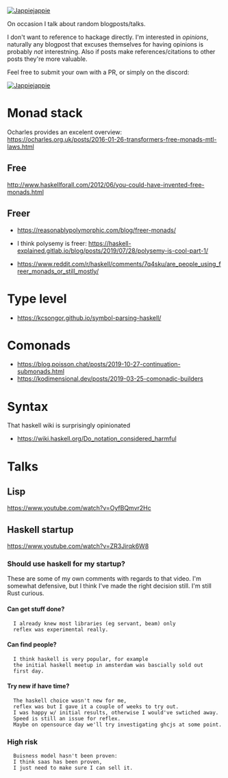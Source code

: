 [![Jappiejappie](https://img.shields.io/badge/twitch.tv-jappiejappie-purple?logo=twitch&style=for-the-badge)](https://www.twitch.tv/jappiejappie)

On occasion I talk about random blogposts/talks.

I don't want to reference to hackage directly.
I'm interested in *opinions*,
naturally any blogpost
that excuses themselves for having opinions is probably *not*
interestning.
Also if posts make references/citations
to other posts they're more valuable.

Feel free to submit your own with a PR, or simply on the discord:

[![Jappiejappie](https://img.shields.io/badge/discord-jappiejappie-black?logo=discord&style=for-the-badge)](https://discord.gg/Hp4agqy)

# Monad stack
Ocharles provides an excelent overview:
https://ocharles.org.uk/posts/2016-01-26-transformers-free-monads-mtl-laws.html

## Free
http://www.haskellforall.com/2012/06/you-could-have-invented-free-monads.html

## Freer
+ https://reasonablypolymorphic.com/blog/freer-monads/

+ I think polysemy is freer:
  https://haskell-explained.gitlab.io/blog/posts/2019/07/28/polysemy-is-cool-part-1/
+ https://www.reddit.com/r/haskell/comments/7q4sku/are_people_using_freer_monads_or_still_mostly/

# Type level
+ https://kcsongor.github.io/symbol-parsing-haskell/

# Comonads
+ https://blog.poisson.chat/posts/2019-10-27-continuation-submonads.html
+ https://kodimensional.dev/posts/2019-03-25-comonadic-builders

# Syntax
That haskell wiki is surprisingly opinionated

+ https://wiki.haskell.org/Do_notation_considered_harmful


# Talks
## Lisp
https://www.youtube.com/watch?v=OyfBQmvr2Hc

## Haskell startup
https://www.youtube.com/watch?v=ZR3Jirqk6W8

### Should use haskell for my startup?
  These are some of my own comments with regards to that video.
  I'm somewhat defensive, but I think I've made the right decision still.
  I'm still Rust curious.
#### Can get stuff done?
      I already knew most libraries (eg servant, beam) only
      reflex was experimental really.
#### Can find people?
      I think haskell is very popular, for example
      the initial haskell meetup in amsterdam was bascially sold out
      first day.
#### Try new if have time?
      The haskell choice wasn't new for me,
      reflex was but I gave it a couple of weeks to try out.
      I was happy w/ initial results, otherwise I would've swtiched away.
      Speed is still an issue for reflex.
      Maybe on opensource day we'll try investigating ghcjs at some point.

### High risk
      Buisness model hasn't been proven:
      I think saas has been proven,
      I just need to make sure I can sell it.
